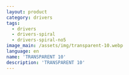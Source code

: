```yaml
---
layout: product
category: drivers
tags:
  - drivers
  - drivers-spiral
  - drivers-spiral-no5
image_main: /assets/img/transparent-10.webp
language: en
name: 'TRANSPARENT 10'
description: 'TRANSPARENT 10'
---
```

